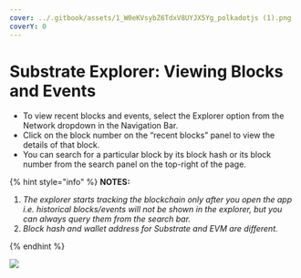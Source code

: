 ```yaml
---
cover: ../.gitbook/assets/1_W0eKVsybZ6TdxV8UYJX5Yg_polkadotjs (1).png
coverY: 0
---
```


# Substrate Explorer: Viewing Blocks and Events

* To view recent blocks and events, select the Explorer option from the Network dropdown in the Navigation Bar.&#x20;
* Click on the block number on the “recent blocks” panel to view the details of that block.&#x20;
* You can search for a particular block by its block hash or its block number from the search panel on the top-right of the page.

{% hint style="info" %}
**NOTES:**

1. _The explorer starts tracking the blockchain only after you open the app i.e. historical blocks/events will not be shown in the explorer, but you can always query them from the search bar._
2. _Block hash and wallet address for Substrate and EVM are different._


{% endhint %}

![](https://lh5.googleusercontent.com/7aFmMOceVOT2le99ouWpY6xQ5O1jrN3uX1ZuSwr5ibDnbDBE7Is-\_QlTl8yhXXzZpf8Sr8eAfIwvqDMwe72C61Dhti85lXcLLdeA-gCO\_jtroW0zG1zmIK7pOvKNw3FQuEC0HNcG)

